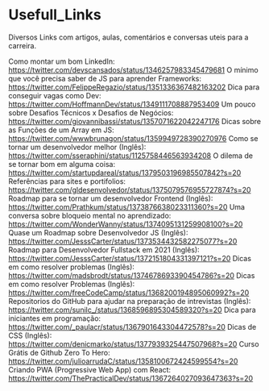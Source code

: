 # Usefull_Links
Diversos Links com artigos, aulas, comentários e conversas uteis para a carreira.

Como montar um bom LinkedIn: https://twitter.com/devscansados/status/1346257983345479681
O mínimo que você precisa saber de JS para aprender Frameworks: https://twitter.com/FelippeRegazio/status/1351336367482163202
Dica para conseguir vagas como Dev: https://twitter.com/HoffmannDev/status/1349111708887953409
Um pouco sobre Desafios Técnicos x Desafios de Negócios: https://twitter.com/giovannibassi/status/1357071622042247176
Dicas sobre as Funções de um Array em JS: https://twitter.com/wwwbrunagon/status/1359949728390270976
Como se tornar um desenvolvedor melhor (Inglês): https://twitter.com/sseraphini/status/1125758446563934208
O dilema de se tornar bom em alguma coisa: https://twitter.com/startupdareal/status/1379503196985507842?s=20
Referências para sites e portifolios: https://twitter.com/gldesenvolvedor/status/1375079576955727874?s=20
Roadmap para se tornar um desenvolvedor Frontend (Inglês): https://twitter.com/Prathkum/status/1373876638023311360?s=20
Uma conversa sobre bloqueio mental no aprendizado: https://twitter.com/WonderWanny/status/1374095131259908100?s=20
Quase um Roadmap sobre Desenvolvedor JS (Inglês): https://twitter.com/JesssCarter/status/1373534432582275077?s=20
Roadmap para Desenvolvedor Fullstack em 2021 (Inglês): https://twitter.com/JesssCarter/status/1372151804331397121?s=20
Dicas em como resolver problemas (Inglês):
https://twitter.com/madsbrodt/status/1374678693390454786?s=20
Dicas em como resolver Problemas (Inglês):
https://twitter.com/freeCodeCamp/status/1368200194895060992?s=20
Repositorios do GitHub para ajudar na preparação de intrevistas (Inglês): https://twitter.com/sunilc_/status/1368596895304589320?s=20
Dica para iniciantes em programação: https://twitter.com/_paulacr/status/1367901643304472578?s=20
Dicas de CSS (Inglês): https://twitter.com/denicmarko/status/1377939325447507968?s=20
Curso Grátis de Github Zero To Hero: https://twitter.com/julioarrudaC/status/1358100672424599554?s=20
Criando PWA (Progressive Web App) com React: https://twitter.com/ThePracticalDev/status/1367264027093647363?s=20
